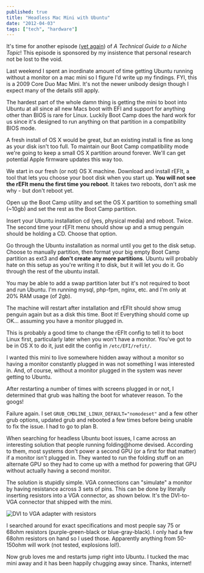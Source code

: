 ```yaml
---
published: true
title: "Headless Mac Mini with Ubuntu"
date: "2012-04-03"
tags: ["tech", "hardware"]
---
```

It's time for another episode ([yet again](http://blog.nickoneill.name/ice-cream-sandwich-preview-on-galaxy-tab-101-google-io-edition.html)) of *A Technical Guide to a Niche Topic*! This episode is sponsored by my insistence that personal research not be lost to the void.

Last weekend I spent an inordinate amount of time getting Ubuntu running without a monitor on a mac mini so I figure I'd write up my findings. FYI, this is a 2009 Core Duo Mac Mini. It's not the newer unibody design though I expect many of the details still apply.

The hardest part of the whole damn thing is getting the mini to boot into Ubuntu at all since all new Macs boot with EFI and support for anything other than BIOS is rare for Linux. Luckily Boot Camp does the hard work for us since it's designed to run anything on that partition in a compatibility BIOS mode.

A fresh install of OS X would be great, but an existing install is fine as long as your disk isn't too full. To maintain our Boot Camp compatibility mode we're going to keep a small OS X partition around forever. We'll can get potential Apple firmware updates this way too.

We start in our fresh (or not) OS X machine. Download and install rEFIt, a tool that lets you choose your boot disk when you start up. **You will not see the rEFIt menu the first time you reboot**. It takes two reboots, don't ask me why - but don't reboot yet.

Open up the Boot Camp utility and set the OS X partition to something small (~10gb) and set the rest as the Boot Camp partition.

Insert your Ubuntu installation cd (yes, physical media) and reboot. Twice. The second time your rEFIt menu should show up and a smug penguin should be holding a CD. Choose that option.

Go through the Ubuntu installation as normal until you get to the disk setup. Choose to manually partition, then format your big empty Boot Camp partition as ext3 and **don't create any more partitions**. Ubuntu will probably hate on this setup as you're writing it to disk, but it will let you do it. Go through the rest of the ubuntu install.

You may be able to add a swap partition later but it's not required to boot and run Ubuntu. I'm running mysql, php-fpm, nginx, etc. and I'm only at 20% RAM usage (of 2gb).

The machine will restart after installation and rEFIt should show smug penguin again but as a disk this time. Boot it! Everything should come up OK… assuming you have a monitor plugged in.

This is probably a good time to change the rEFIt config to tell it to boot Linux first, particularly later when you won't have a monitor. You've got to be in OS X to do it, just edit the config in `/etc/EFI/refit/`.

I wanted this mini to live somewhere hidden away without a monitor so having a monitor constantly plugged in was not something I was interested in. And, of course, without a monitor plugged in the system was never getting to Ubuntu.

After restarting a number of times with screens plugged in or not, I determined that grub was halting the boot for whatever reason. To the googs!

Failure again. I set `GRUB_CMDLINE_LINUX_DEFAULT="nomodeset"` and a few other grub options, updated grub and rebooted a few times before being unable to fix the issue. I had to go to plan B.

When searching for headless Ubuntu boot issues, I came across an interesting solution that people running folding@home devised. According to them, most systems don't power a second GPU (or a first for that matter) if a monitor isn't plugged in. They wanted to run the folding stuff on an alternate GPU so they had to come up with a method for powering that GPU without actually having a second monitor.

The solution is stupidly simple. VGA connections can "simulate" a monitor by having resistance across 3 sets of pins. This can be done by literally inserting resistors into a VGA connector, as shown below. It's the DVI-to-VGA connector that shipped with the mini.

![DVI to VGA adapter with resistors](http://blog.nickoneill.name/images/dvivgaadapter.png)

I searched around for exact specifications and most people say 75 or 68ohm resistors (purple-green-black or blue-gray-black). I only had a few 68ohm resistors on hand so I used those. Apparently anything from 50-150ohm will work (not tested, explosions lol!).

Now grub loves me and restarts jump right into Ubuntu. I tucked the mac mini away and it has been happily chugging away since. Thanks, internet!
